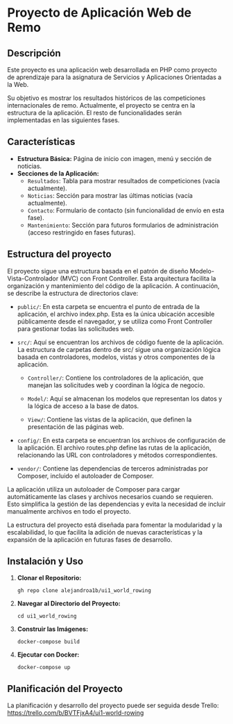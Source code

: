 # Proyecto de Aplicación Web de Remo

## Descripción

Este proyecto es una aplicación web desarrollada en PHP como proyecto de aprendizaje para la asignatura de Servicios y Aplicaciones Orientadas a la Web. 

Su objetivo es mostrar los resultados históricos de las competiciones internacionales de remo.
Actualmente, el proyecto se centra en la estructura de la aplicación. 
El resto de funcionalidades serán implementadas en las siguientes fases.

## Características

- **Estructura Básica:** Página de inicio con imagen, menú y sección de noticias.
- **Secciones de la Aplicación:**
    - `Resultados`: Tabla para mostrar resultados de competiciones (vacía actualmente).
    - `Noticias`: Sección para mostrar las últimas noticias  (vacía actualmente).
    - `Contacto`: Formulario de contacto (sin funcionalidad de envío en esta fase).
    - `Mantenimiento`: Sección para futuros formularios de administración (acceso restringido en fases futuras).

## Estructura del proyecto

El proyecto sigue una estructura basada en el patrón de diseño Modelo-Vista-Controlador (MVC) con Front Controller. Esta arquitectura facilita la organización y mantenimiento del código de la aplicación. A continuación, se describe la estructura de directorios clave:

- `public/`: En esta carpeta se encuentra el punto de entrada de la aplicación, el archivo index.php. Esta es la única ubicación accesible públicamente desde el navegador, y se utiliza como Front Controller para gestionar todas las solicitudes web.

- `src/`: Aquí se encuentran los archivos de código fuente de la aplicación. La estructura de carpetas dentro de src/ sigue una organización lógica basada en controladores, modelos, vistas y otros componentes de la aplicación.

  - `Controller/`: Contiene los controladores de la aplicación, que manejan las solicitudes web y coordinan la lógica de negocio.

  - `Model/`: Aquí se almacenan los modelos que representan los datos y la lógica de acceso a la base de datos.

  - `View/`: Contiene las vistas de la aplicación, que definen la presentación de las páginas web.

- `config/`: En esta carpeta se encuentran los archivos de configuración de la aplicación. El archivo routes.php define las rutas de la aplicación, relacionando las URL con controladores y métodos correspondientes.

- `vendor/`: Contiene las dependencias de terceros administradas por Composer, incluido el autoloader de Composer.

La aplicación utiliza un autoloader de Composer para cargar automáticamente las clases y archivos necesarios cuando se requieren. Esto simplifica la gestión de las dependencias y evita la necesidad de incluir manualmente archivos en todo el proyecto.

La estructura del proyecto está diseñada para fomentar la modularidad y la escalabilidad, lo que facilita la adición de nuevas características y la expansión de la aplicación en futuras fases de desarrollo.


## Instalación y Uso


1. **Clonar el Repositorio:**
   
   `gh repo clone alejandroa1b/ui1_world_rowing`


2. **Navegar al Directorio del Proyecto:**

   `cd ui1_world_rowing`


3. **Construir las Imágenes:**

   `docker-compose build`


4. **Ejecutar con Docker:**

   `docker-compose up`

## Planificación del Proyecto
La planificación y desarrollo del proyecto puede ser seguida desde Trello:
https://trello.com/b/BVTFjxA4/ui1-world-rowing
